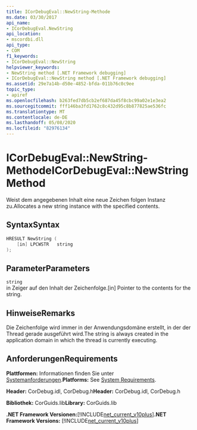 ```yaml
---
title: ICorDebugEval::NewString-Methode
ms.date: 03/30/2017
api_name:
- ICorDebugEval.NewString
api_location:
- mscordbi.dll
api_type:
- COM
f1_keywords:
- ICorDebugEval::NewString
helpviewer_keywords:
- NewString method [.NET Framework debugging]
- ICorDebugEval::NewString method [.NET Framework debugging]
ms.assetid: 29e7a14b-d50e-4852-bfda-011b76c0c9ee
topic_type:
- apiref
ms.openlocfilehash: b263fed7db5cb2ef687da45f8cbc99a02e1e3ea2
ms.sourcegitcommit: fff146ba3fd1762c8c432d95c8b877825ae536fc
ms.translationtype: MT
ms.contentlocale: de-DE
ms.lasthandoff: 05/08/2020
ms.locfileid: "82976134"
---
```

# <a name="icordebugevalnewstring-method"></a><span data-ttu-id="8b4b2-102">ICorDebugEval::NewString-Methode</span><span class="sxs-lookup"><span data-stu-id="8b4b2-102">ICorDebugEval::NewString Method</span></span>
<span data-ttu-id="8b4b2-103">Weist dem angegebenen Inhalt eine neue Zeichen folgen Instanz zu.</span><span class="sxs-lookup"><span data-stu-id="8b4b2-103">Allocates a new string instance with the specified contents.</span></span>  
  
## <a name="syntax"></a><span data-ttu-id="8b4b2-104">Syntax</span><span class="sxs-lookup"><span data-stu-id="8b4b2-104">Syntax</span></span>  
  
```cpp  
HRESULT NewString (  
    [in] LPCWSTR   string  
);  
```  
  
## <a name="parameters"></a><span data-ttu-id="8b4b2-105">Parameter</span><span class="sxs-lookup"><span data-stu-id="8b4b2-105">Parameters</span></span>  
 `string`  
 <span data-ttu-id="8b4b2-106">in Zeiger auf den Inhalt der Zeichenfolge.</span><span class="sxs-lookup"><span data-stu-id="8b4b2-106">[in] Pointer to the contents for the string.</span></span>  
  
## <a name="remarks"></a><span data-ttu-id="8b4b2-107">Hinweise</span><span class="sxs-lookup"><span data-stu-id="8b4b2-107">Remarks</span></span>  
 <span data-ttu-id="8b4b2-108">Die Zeichenfolge wird immer in der Anwendungsdomäne erstellt, in der der Thread gerade ausgeführt wird.</span><span class="sxs-lookup"><span data-stu-id="8b4b2-108">The string is always created in the application domain in which the thread is currently executing.</span></span>  
  
## <a name="requirements"></a><span data-ttu-id="8b4b2-109">Anforderungen</span><span class="sxs-lookup"><span data-stu-id="8b4b2-109">Requirements</span></span>  
 <span data-ttu-id="8b4b2-110">**Plattformen:** Informationen finden Sie unter [Systemanforderungen](../../get-started/system-requirements.md).</span><span class="sxs-lookup"><span data-stu-id="8b4b2-110">**Platforms:** See [System Requirements](../../get-started/system-requirements.md).</span></span>  
  
 <span data-ttu-id="8b4b2-111">**Header:** CorDebug.idl, CorDebug.h</span><span class="sxs-lookup"><span data-stu-id="8b4b2-111">**Header:** CorDebug.idl, CorDebug.h</span></span>  
  
 <span data-ttu-id="8b4b2-112">**Bibliothek:** CorGuids.lib</span><span class="sxs-lookup"><span data-stu-id="8b4b2-112">**Library:** CorGuids.lib</span></span>  
  
 <span data-ttu-id="8b4b2-113">**.NET Framework Versionen:**[!INCLUDE[net_current_v10plus](../../../../includes/net-current-v10plus-md.md)]</span><span class="sxs-lookup"><span data-stu-id="8b4b2-113">**.NET Framework Versions:** [!INCLUDE[net_current_v10plus](../../../../includes/net-current-v10plus-md.md)]</span></span>
